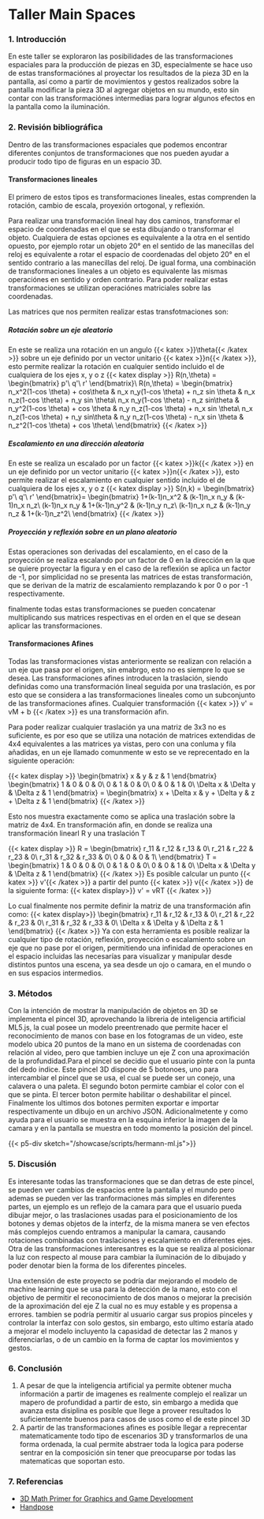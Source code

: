 # **Taller Main Spaces**




### **1. Introducción**

En este taller se exploraron las posibilidades de las transformaciones espaciales para la producción de piezas en 3D, especialmente se hace uso de estas transformaciónes al proyectar los resultados de la pieza 3D en la pantalla, así como a partir de movimientos y gestos realizados sobre la pantalla modificar la pieza 3D al agregar objetos en su mundo, esto sin contar con las transformaciónes intermedias para lograr algunos efectos en la pantalla como la iluminación. 

### **2. Revisión bibliográfica**

Dentro de las transformaciones espaciales que podemos encontrar diferentes conjuntos de transformaciones que nos pueden ayudar a producir todo tipo de figuras en un espacio 3D. 

#### Transformaciones lineales

El primero de estos tipos es transformaciones lineales, estas comprenden la rotación, cambio de escala, proyexión ortogonal, y reflexión.

Para realizar una transformación lineal hay dos caminos, transformar el espacio de coordenadas en el que se esta dibujando o transformar el objeto. Cualquiera de estas opciones es equivalente a la otra en el sentido opuesto, por ejemplo rotar un objeto 20° en el sentido de las manecillas del reloj es equivalente a rotar el espacio de coordenadas del objeto 20° en el sentido contrario a las manecillas del reloj. De igual forma, una combinación de transformaciones lineales a un objeto es equivalente las mismas operaciónes en sentido y orden contrario. Para poder realizar estas transformaciones se utilizan operaciónes matriciales sobre las coordenadas.

Las matrices que nos permiten realizar estas transfotmaciones son:
##### Rotación sobre un eje aleatorio
En este se realiza una rotación  en un angulo {{< katex >}}\theta{{< /katex >}} sobre un eje definido por un vector unitario {{< katex >}}n{{< /katex >}}, esto permite realizar la rotación en cualquier sentido incluido el de cualquiera de los ejes x, y o z
{{< katex display >}}
R(n,\theta) =
\begin{bmatrix}
p'\\
q'\\
r'
\end{bmatrix}\\
R(n,\theta) =
\begin{bmatrix}
n_x^2(1-cos \theta) + cos\theta & n_x n_y(1-cos \theta) + n_z sin \theta & n_x n_z(1-cos \theta) + n_y sin \theta\\
n_x n_y(1-cos \theta) - n_z sin\theta & n_y^2(1-cos \theta) + cos \theta & n_y n_z(1-cos \theta) + n_x sin \theta\\
n_x n_z(1-cos \theta) + n_y sin\theta & n_y n_z(1-cos \theta) - n_x sin \theta & n_z^2(1-cos \theta) + cos \theta\\
\end{bmatrix}
{{< /katex >}}

##### Escalamiento en una dirección aleatoria
En este se realiza un escalado por un factor {{< katex >}}k{{< /katex >}} en un eje definido por un vector unitario {{< katex >}}n{{< /katex >}}, esto permite realizar el escalamiento en cualquier sentido incluido el de cualquiera de los ejes x, y o z
{{< katex display >}}
S(n,k) =
\begin{bmatrix}
p'\\
q'\\
r'
\end{bmatrix}=
\begin{bmatrix}
1+(k-1)n_x^2 & (k-1)n_x n_y & (k-1)n_x n_z\\
(k-1)n_x n_y & 1+(k-1)n_y^2 & (k-1)n_y n_z\\
(k-1)n_x n_z & (k-1)n_y n_z & 1+(k-1)n_z^2\\
\end{bmatrix}
{{< /katex >}}

##### Proyección y reflexión sobre en un plano aleatorio
Estas operaciones son derivadas del escalamiento, en el caso de la proyección se realiza escalando por un factor de 0 en la dirección en la que se quiere proyectar la figura y en el caso de la reflexión se aplica un factor de -1, por simplicidad no se presenta las matrices de estas transformación, que se derivan de la matriz de escalamiento remplazando k por 0 o por -1 respectivamente.

finalmente todas estas transformaciones se pueden concatenar multiplicando sus matrices respectivas en el orden en el que se desean aplicar las transformaciones. 

#### Transformaciones Afines

Todas las transformaciones vistas anteriormente se realizan con relación a un eje que pasa por el origen, sin emabrgo, esto no es siempre lo que se desea. Las transformaciones afines introducen la traslación, siendo definidas como una transformación lineal seguida por una traslación, es por esto que se considera a las transformaciones lineales como un subconjunto de las transformaciones afines. Cualquier transformación {{< katex >}} v' = vM + b {{< /katex >}} es una transformación afin.

Para poder realizar cualquier traslación ya una matriz de 3x3 no es suficiente, es por eso que se utiliza una notación de matrices extendidas de 4x4 equivalentes a las matrices ya vistas, pero con una conluma y fila añadidas, en un eje llamado comunmente w esto se ve reprecentado en la siguiente operación:

{{< katex display >}}
\begin{bmatrix}
x & y & z & 1 
\end{bmatrix}
\begin{bmatrix}
1 & 0 & 0 & 0\\
0 & 1 & 0 & 0\\
0 & 0 & 1 & 0\\
\Delta x & \Delta y & \Delta z & 1
\end{bmatrix} = 
\begin{bmatrix}
x + \Delta x & y + \Delta y & z + \Delta z & 1
\end{bmatrix}
{{< /katex >}}

Esto nos muestra exactamente como se aplica una traslación sobre la matriz de 4x4. 
En transformación afin, en donde se realiza una transformación linearl R y una traslación T

{{< katex display >}}
R = 
\begin{bmatrix}
r_11 & r_12 & r_13 & 0\\ 
r_21 & r_22 & r_23 & 0\\ 
r_31 & r_32 & r_33 & 0\\ 
0 & 0 & 0 & 1\\
\end{bmatrix} 
T = 
\begin{bmatrix}
1 & 0 & 0 & 0\\
0 & 1 & 0 & 0\\
0 & 0 & 1 & 0\\
\Delta x & \Delta y & \Delta z & 1
\end{bmatrix} 
{{< /katex >}}
Es posible calcular un punto {{< katex >}} v'{{< /katex >}} a partir del punto {{< katex >}} v{{< /katex >}} de la siguiente forma:
{{< katex display>}} 
v' = vRT 
{{< /katex >}}


Lo cual finalmente nos permite definir la matriz de una transformación afin como:
{{< katex display>}} 
\begin{bmatrix}
r_11 & r_12 & r_13 & 0\\ 
r_21 & r_22 & r_23 & 0\\ 
r_31 & r_32 & r_33 & 0\\ 
\Delta x & \Delta y & \Delta z & 1
\end{bmatrix} 
{{< /katex >}}
Ya con esta herramienta es posible realizar la cualquier tipo de rotación, reflexión, proyección o escalamiento sobre un eje que no pase por el origen, permitiendo una infinidad de operaciones en el espacio incluidas las necesarías para visualizar y manipular desde distintos puntos una escena, ya sea desde un ojo o camara, en el mundo o en sus espacios intermedios.




### **3. Métodos**

Con la intención de mostrar la manipulación de objetos en 3D se implementa el pincel 3D, aprovechando la libreria de inteligencia artificial ML5.js, la cual posee un modelo preentrenado que permite hacer el reconocimiento de manos con base en los fotogramas de un video, este modelo ubica 20 puntos de la mano en un sistema de coordenadas con relación al video, pero que tambien incluye un eje Z con una aproximación de la profundidad.Para el pincel se decidio que el usuario pinte con la punta del dedo indice. Este pincel 3D dispone de 5 botonoes, uno para intercambiar el pincel que se usa, el cual se puede ser un conejo, una calavera o una paleta. El segundo boton permirte cambiar el color con el que se pinta. El tercer boton permite habilitar o deshabilitar el pincel. Finalmente los ultimos dos botones permiten exportar e importar respectivamente un dibujo en un archivo JSON. Adicionalmetente y como ayuda para el usuario se muestra en la esquina inferior la imagen de la camara y en la pantalla se muestra en todo momento la posición del pincel.

{{< p5-div sketch="/showcase/scripts/hermann-ml.js">}}


### **5. Discusión**

Es interesante todas las transformaciones que se dan detras de este pincel, se pueden ver cambios de espacios entre la pantalla y el mundo pero ademas se pueden ver las tranformaciones más simples en diferentes partes, un ejemplo es un reflejo de la camara para que el usuario pueda dibujar mejor, o las traslaciones usadas para el posicionamiento de los botones y demas objetos de la interfz, de la misma manera se ven efectos más complejos cuendo entramos a manipular la camara, causando rotaciones combinadas con traslaciones y escalamiento en diferentes ejes. Otra de las transformaciones interesantres es la que se realiza al posicionar la luz con respecto al mouse para cambiar la iluminación de lo dibujado y poder denotar bien la forma de los diferentes pinceles. 

Una extensión de este proyecto se podría dar mejorando el modelo de machine learning que se usa para la detección de la mano, esto con el objetivo de permitir el reconocimiento de dos manos o mejorar la precisión de la aproximación del eje Z la cual no es muy estable y es propensa a errores. tambien se podría permitir al usuario cargar sus propios pinceles y controlar la interfaz con solo gestos, sin embargo, esto ultimo estaría atado a mejorar el modelo incluyento la capasidad de detectar las 2 manos y diferenciarlas, o de un cambio en la forma de captar los movimientos y gestos.
### **6. Conclusión**

1. A pesar de que la inteligencia artificial ya permite obtener mucha información a partir de imagenes es realmente complejo el realizar un mapero de profundidad a partir de esto, sin embargo a medida que avanza esta disiplina es posible que llege a proveer resultados lo suficientemente buenos para casos de usos como el de este pincel 3D
2. A partir de las transformaciones afines es posible llegar a reprecentar matematicamente todo tipo de escenarios 3D y transformarlos de una forma ordenada, la cual permite abstraer toda la logica para poderse sentrar en la composición sin tener que preocuparse por todas las matematicas que soportan esto. 

### **7. Referencias**

- [3D Math Primer for Graphics and Game Development](https://tfetimes.com/wp-content/uploads/2015/04/F.Dunn-I.Parberry-3D-Math-Primer-for-Graphics-and-Game-Development.pdf)
- [Handpose](https://learn.ml5js.org/#/reference/handpose)


